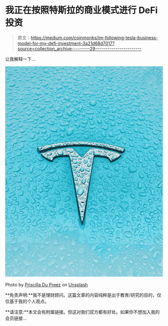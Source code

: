 # 我正在按照特斯拉的商业模式进行 DeFi 投资

> 原文：<https://medium.com/coinmonks/im-following-tesla-business-model-for-my-defi-investment-3a21d68d7017?source=collection_archive---------29----------------------->

让我解释一下…

![](img/950608672690adafbcda758a5de2da20.png)

Photo by [Priscilla Du Preez](https://unsplash.com/@priscilladupreez?utm_source=medium&utm_medium=referral) on [Unsplash](https://unsplash.com?utm_source=medium&utm_medium=referral)

**免责声明:**我不是理财顾问。这篇文章的内容纯粹是出于教育/研究的目的，仅仅基于我的个人观点。

**请注意:**本文会有附属链接。但这对我们双方都有好处。如果你不想加入我的会员链接…